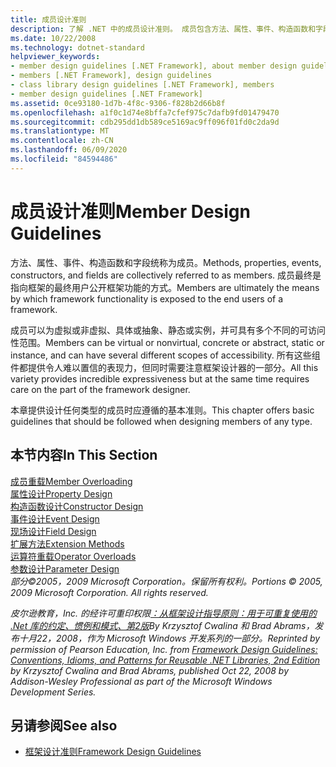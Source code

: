 ```yaml
---
title: 成员设计准则
description: 了解 .NET 中的成员设计准则。 成员包含方法、属性、事件、构造函数和字段。
ms.date: 10/22/2008
ms.technology: dotnet-standard
helpviewer_keywords:
- member design guidelines [.NET Framework], about member design guidelines
- members [.NET Framework], design guidelines
- class library design guidelines [.NET Framework], members
- member design guidelines [.NET Framework]
ms.assetid: 0ce93180-1d7b-4f8c-9306-f828b2d66b8f
ms.openlocfilehash: a1f0c1d74e8bffa7cfef975c7dafb9fd01479470
ms.sourcegitcommit: cdb295dd1db589ce5169ac9ff096f01fd0c2da9d
ms.translationtype: MT
ms.contentlocale: zh-CN
ms.lasthandoff: 06/09/2020
ms.locfileid: "84594486"
---
```

# <a name="member-design-guidelines"></a><span data-ttu-id="f6d86-104">成员设计准则</span><span class="sxs-lookup"><span data-stu-id="f6d86-104">Member Design Guidelines</span></span>
<span data-ttu-id="f6d86-105">方法、属性、事件、构造函数和字段统称为成员。</span><span class="sxs-lookup"><span data-stu-id="f6d86-105">Methods, properties, events, constructors, and fields are collectively referred to as members.</span></span> <span data-ttu-id="f6d86-106">成员最终是指向框架的最终用户公开框架功能的方式。</span><span class="sxs-lookup"><span data-stu-id="f6d86-106">Members are ultimately the means by which framework functionality is exposed to the end users of a framework.</span></span>  
  
 <span data-ttu-id="f6d86-107">成员可以为虚拟或非虚拟、具体或抽象、静态或实例，并可具有多个不同的可访问性范围。</span><span class="sxs-lookup"><span data-stu-id="f6d86-107">Members can be virtual or nonvirtual, concrete or abstract, static or instance, and can have several different scopes of accessibility.</span></span> <span data-ttu-id="f6d86-108">所有这些组件都提供令人难以置信的表现力，但同时需要注意框架设计器的一部分。</span><span class="sxs-lookup"><span data-stu-id="f6d86-108">All this variety provides incredible expressiveness but at the same time requires care on the part of the framework designer.</span></span>  
  
 <span data-ttu-id="f6d86-109">本章提供设计任何类型的成员时应遵循的基本准则。</span><span class="sxs-lookup"><span data-stu-id="f6d86-109">This chapter offers basic guidelines that should be followed when designing members of any type.</span></span>  
  
## <a name="in-this-section"></a><span data-ttu-id="f6d86-110">本节内容</span><span class="sxs-lookup"><span data-stu-id="f6d86-110">In This Section</span></span>  
 [<span data-ttu-id="f6d86-111">成员重载</span><span class="sxs-lookup"><span data-stu-id="f6d86-111">Member Overloading</span></span>](member-overloading.md)  
 [<span data-ttu-id="f6d86-112">属性设计</span><span class="sxs-lookup"><span data-stu-id="f6d86-112">Property Design</span></span>](property.md)  
 [<span data-ttu-id="f6d86-113">构造函数设计</span><span class="sxs-lookup"><span data-stu-id="f6d86-113">Constructor Design</span></span>](constructor.md)  
 [<span data-ttu-id="f6d86-114">事件设计</span><span class="sxs-lookup"><span data-stu-id="f6d86-114">Event Design</span></span>](event.md)  
 [<span data-ttu-id="f6d86-115">现场设计</span><span class="sxs-lookup"><span data-stu-id="f6d86-115">Field Design</span></span>](field.md)  
 [<span data-ttu-id="f6d86-116">扩展方法</span><span class="sxs-lookup"><span data-stu-id="f6d86-116">Extension Methods</span></span>](extension-methods.md)  
 [<span data-ttu-id="f6d86-117">运算符重载</span><span class="sxs-lookup"><span data-stu-id="f6d86-117">Operator Overloads</span></span>](operator-overloads.md)  
 [<span data-ttu-id="f6d86-118">参数设计</span><span class="sxs-lookup"><span data-stu-id="f6d86-118">Parameter Design</span></span>](parameter-design.md)  
 <span data-ttu-id="f6d86-119">*部分©2005，2009 Microsoft Corporation。保留所有权利。*</span><span class="sxs-lookup"><span data-stu-id="f6d86-119">*Portions © 2005, 2009 Microsoft Corporation. All rights reserved.*</span></span>  
  
 <span data-ttu-id="f6d86-120">*皮尔逊教育，Inc. 的经许可重印权限[：从框架设计指导原则：用于可重复使用的 .Net 库的约定、惯例和模式、第2版](https://www.informit.com/store/framework-design-guidelines-conventions-idioms-and-9780321545619)By Krzysztof Cwalina 和 Brad Abrams，发布十月22，2008，作为 Microsoft Windows 开发系列的一部分。*</span><span class="sxs-lookup"><span data-stu-id="f6d86-120">*Reprinted by permission of Pearson Education, Inc. from [Framework Design Guidelines: Conventions, Idioms, and Patterns for Reusable .NET Libraries, 2nd Edition](https://www.informit.com/store/framework-design-guidelines-conventions-idioms-and-9780321545619) by Krzysztof Cwalina and Brad Abrams, published Oct 22, 2008 by Addison-Wesley Professional as part of the Microsoft Windows Development Series.*</span></span>  
  
## <a name="see-also"></a><span data-ttu-id="f6d86-121">另请参阅</span><span class="sxs-lookup"><span data-stu-id="f6d86-121">See also</span></span>

- [<span data-ttu-id="f6d86-122">框架设计准则</span><span class="sxs-lookup"><span data-stu-id="f6d86-122">Framework Design Guidelines</span></span>](index.md)
